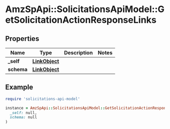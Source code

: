 # AmzSpApi::SolicitationsApiModel::GetSolicitationActionResponseLinks

## Properties

| Name | Type | Description | Notes |
| ---- | ---- | ----------- | ----- |
| **_self** | [**LinkObject**](LinkObject.md) |  |  |
| **schema** | [**LinkObject**](LinkObject.md) |  |  |

## Example

```ruby
require 'solicitations-api-model'

instance = AmzSpApi::SolicitationsApiModel::GetSolicitationActionResponseLinks.new(
  _self: null,
  schema: null
)
```

